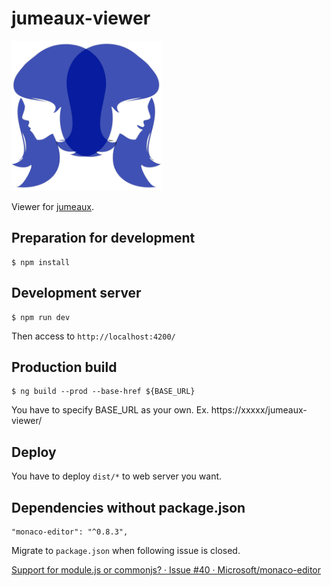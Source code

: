 jumeaux-viewer
==============

<img src="./src/assets/jumeaux.png" width="240" height="240">

Viewer for [jumeaux](https://github.com/tadashi-aikawa/jumeaux).


## Preparation for development

```
$ npm install
```

## Development server

```
$ npm run dev
```

Then access to `http://localhost:4200/`


## Production build

```
$ ng build --prod --base-href ${BASE_URL}
```

You have to specify BASE_URL as your own.
Ex. https://xxxxx/jumeaux-viewer/

## Deploy

You have to deploy `dist/*` to web server you want.

## Dependencies without package.json

```
"monaco-editor": "^0.8.3",
```

Migrate to `package.json` when following issue is closed.

[Support for module\.js or commonjs? · Issue \#40 · Microsoft/monaco\-editor](https://github.com/Microsoft/monaco-editor/issues/40)

